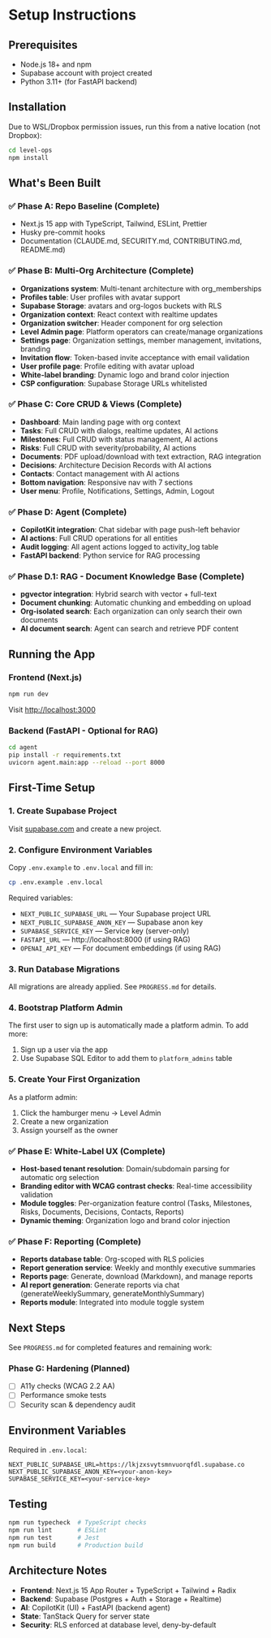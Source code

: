 # Setup Instructions

## Prerequisites

- Node.js 18+ and npm
- Supabase account with project created
- Python 3.11+ (for FastAPI backend)

## Installation

Due to WSL/Dropbox permission issues, run this from a native location (not Dropbox):

```bash
cd level-ops
npm install
```

## What's Been Built

### ✅ Phase A: Repo Baseline (Complete)
- Next.js 15 app with TypeScript, Tailwind, ESLint, Prettier
- Husky pre-commit hooks
- Documentation (CLAUDE.md, SECURITY.md, CONTRIBUTING.md, README.md)

### ✅ Phase B: Multi-Org Architecture (Complete)
- **Organizations system**: Multi-tenant architecture with org_memberships
- **Profiles table**: User profiles with avatar support
- **Supabase Storage**: avatars and org-logos buckets with RLS
- **Organization context**: React context with realtime updates
- **Organization switcher**: Header component for org selection
- **Level Admin page**: Platform operators can create/manage organizations
- **Settings page**: Organization settings, member management, invitations, branding
- **Invitation flow**: Token-based invite acceptance with email validation
- **User profile page**: Profile editing with avatar upload
- **White-label branding**: Dynamic logo and brand color injection
- **CSP configuration**: Supabase Storage URLs whitelisted

### ✅ Phase C: Core CRUD & Views (Complete)
- **Dashboard**: Main landing page with org context
- **Tasks**: Full CRUD with dialogs, realtime updates, AI actions
- **Milestones**: Full CRUD with status management, AI actions
- **Risks**: Full CRUD with severity/probability, AI actions
- **Documents**: PDF upload/download with text extraction, RAG integration
- **Decisions**: Architecture Decision Records with AI actions
- **Contacts**: Contact management with AI actions
- **Bottom navigation**: Responsive nav with 7 sections
- **User menu**: Profile, Notifications, Settings, Admin, Logout

### ✅ Phase D: Agent (Complete)
- **CopilotKit integration**: Chat sidebar with page push-left behavior
- **AI actions**: Full CRUD operations for all entities
- **Audit logging**: All agent actions logged to activity_log table
- **FastAPI backend**: Python service for RAG processing

### ✅ Phase D.1: RAG - Document Knowledge Base (Complete)
- **pgvector integration**: Hybrid search with vector + full-text
- **Document chunking**: Automatic chunking and embedding on upload
- **Org-isolated search**: Each organization can only search their own documents
- **AI document search**: Agent can search and retrieve PDF content

## Running the App

### Frontend (Next.js)

```bash
npm run dev
```

Visit [http://localhost:3000](http://localhost:3000)

### Backend (FastAPI - Optional for RAG)

```bash
cd agent
pip install -r requirements.txt
uvicorn agent.main:app --reload --port 8000
```

## First-Time Setup

### 1. Create Supabase Project
Visit [supabase.com](https://supabase.com) and create a new project.

### 2. Configure Environment Variables
Copy `.env.example` to `.env.local` and fill in:

```bash
cp .env.example .env.local
```

Required variables:
- `NEXT_PUBLIC_SUPABASE_URL` — Your Supabase project URL
- `NEXT_PUBLIC_SUPABASE_ANON_KEY` — Supabase anon key
- `SUPABASE_SERVICE_KEY` — Service key (server-only)
- `FASTAPI_URL` — http://localhost:8000 (if using RAG)
- `OPENAI_API_KEY` — For document embeddings (if using RAG)

### 3. Run Database Migrations
All migrations are already applied. See `PROGRESS.md` for details.

### 4. Bootstrap Platform Admin
The first user to sign up is automatically made a platform admin. To add more:

1. Sign up a user via the app
2. Use Supabase SQL Editor to add them to `platform_admins` table

### 5. Create Your First Organization
As a platform admin:
1. Click the hamburger menu → Level Admin
2. Create a new organization
3. Assign yourself as the owner

### ✅ Phase E: White-Label UX (Complete)
- **Host-based tenant resolution**: Domain/subdomain parsing for automatic org selection
- **Branding editor with WCAG contrast checks**: Real-time accessibility validation
- **Module toggles**: Per-organization feature control (Tasks, Milestones, Risks, Documents, Decisions, Contacts, Reports)
- **Dynamic theming**: Organization logo and brand color injection

### ✅ Phase F: Reporting (Complete)
- **Reports database table**: Org-scoped with RLS policies
- **Report generation service**: Weekly and monthly executive summaries
- **Reports page**: Generate, download (Markdown), and manage reports
- **AI report generation**: Generate reports via chat (generateWeeklySummary, generateMonthlySummary)
- **Reports module**: Integrated into module toggle system

## Next Steps

See `PROGRESS.md` for completed features and remaining work:

### Phase G: Hardening (Planned)
- [ ] A11y checks (WCAG 2.2 AA)
- [ ] Performance smoke tests
- [ ] Security scan & dependency audit

## Environment Variables

Required in `.env.local`:
```
NEXT_PUBLIC_SUPABASE_URL=https://lkjzxsvytsmnvuorqfdl.supabase.co
NEXT_PUBLIC_SUPABASE_ANON_KEY=<your-anon-key>
SUPABASE_SERVICE_KEY=<your-service-key>
```

## Testing

```bash
npm run typecheck  # TypeScript checks
npm run lint       # ESLint
npm run test       # Jest
npm run build      # Production build
```

## Architecture Notes

- **Frontend**: Next.js 15 App Router + TypeScript + Tailwind + Radix
- **Backend**: Supabase (Postgres + Auth + Storage + Realtime)
- **AI**: CopilotKit (UI) + FastAPI (backend agent)
- **State**: TanStack Query for server state
- **Security**: RLS enforced at database level, deny-by-default

